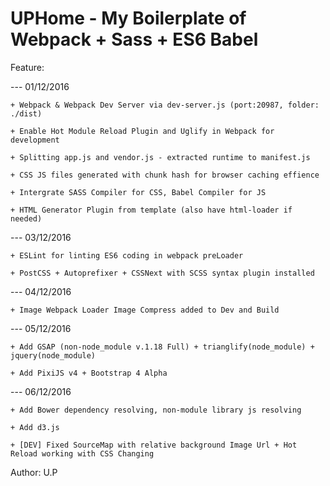 # UPHome - My Boilerplate of Webpack + Sass + ES6 Babel

Feature:

--- 01/12/2016

    + Webpack & Webpack Dev Server via dev-server.js (port:20987, folder: ./dist)

    + Enable Hot Module Reload Plugin and Uglify in Webpack for development

    + Splitting app.js and vendor.js - extracted runtime to manifest.js

    + CSS JS files generated with chunk hash for browser caching effience

    + Intergrate SASS Compiler for CSS, Babel Compiler for JS

    + HTML Generator Plugin from template (also have html-loader if needed)

--- 03/12/2016

    + ESLint for linting ES6 coding in webpack preLoader

    + PostCSS + Autoprefixer + CSSNext with SCSS syntax plugin installed

--- 04/12/2016

    + Image Webpack Loader Image Compress added to Dev and Build

--- 05/12/2016

    + Add GSAP (non-node_module v.1.18 Full) + trianglify(node_module) + jquery(node_module)

    + Add PixiJS v4 + Bootstrap 4 Alpha

--- 06/12/2016

    + Add Bower dependency resolving, non-module library js resolving

    + Add d3.js

    + [DEV] Fixed SourceMap with relative background Image Url + Hot Reload working with CSS Changing

Author: U.P